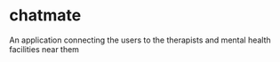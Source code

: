 # chatmate

An application connecting the users to the therapists and mental health facilities near them
